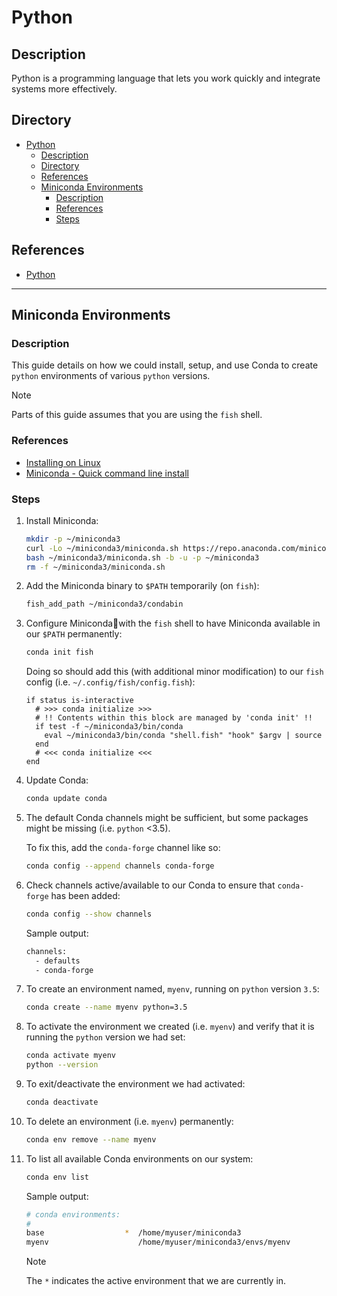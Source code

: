 # Python

## Description

Python is a programming language that lets you work quickly and integrate systems more effectively.

## Directory

- [Python](#python)
  - [Description](#description)
  - [Directory](#directory)
  - [References](#references)
  - [Miniconda Environments](#miniconda-environments)
    - [Description](#description-1)
    - [References](#references-1)
    - [Steps](#steps)

## References

- [Python](https://www.python.org)

---

## Miniconda Environments

### Description

This guide details on how we could install, setup, and use Conda to create `python` environments of various `python` versions.

> [!NOTE]  
> Parts of this guide assumes that you are using the `fish` shell.

### References

- [Installing on Linux](https://conda.io/projects/conda/en/latest/user-guide/install/linux.html)
- [Miniconda - Quick command line install](https://docs.conda.io/projects/miniconda/en/latest/#quick-command-line-install)

### Steps

1. Install Miniconda:

    ```sh
    mkdir -p ~/miniconda3
    curl -Lo ~/miniconda3/miniconda.sh https://repo.anaconda.com/miniconda/Miniconda3-latest-Linux-x86_64.sh
    bash ~/miniconda3/miniconda.sh -b -u -p ~/miniconda3
    rm -f ~/miniconda3/miniconda.sh
    ```

2. Add the Miniconda binary to `$PATH` temporarily (on `fish`):

    ```sh
    fish_add_path ~/miniconda3/condabin
    ```

3. Configure Minicondawith the `fish` shell to have Miniconda available in our `$PATH` permanently:

    ```sh
    conda init fish
    ```

    Doing so should add this (with additional minor modification) to our `fish` config (i.e. `~/.config/fish/config.fish`):

    ```fish
    if status is-interactive
      # >>> conda initialize >>>
      # !! Contents within this block are managed by 'conda init' !!
      if test -f ~/miniconda3/bin/conda
        eval ~/miniconda3/bin/conda "shell.fish" "hook" $argv | source
      end
      # <<< conda initialize <<<
    end
    ```

4. Update Conda:

    ```sh
    conda update conda
    ```

5. The default Conda channels might be sufficient, but some packages might be missing (i.e. `python` <3.5).

    To fix this, add the `conda-forge` channel like so:

    ```sh
    conda config --append channels conda-forge
    ```

6. Check channels active/available to our Conda to ensure that `conda-forge` has been added:

    ```sh
    conda config --show channels
    ```

    Sample output:

    ```sh
    channels:
      - defaults
      - conda-forge
    ```

7. To create an environment named, `myenv`, running on `python` version `3.5`:

    ```sh
    conda create --name myenv python=3.5
    ```

8. To activate the environment we created (i.e. `myenv`) and verify that it is running the `python` version we had set:

    ```sh
    conda activate myenv
    python --version
    ```

9. To exit/deactivate the environment we had activated:

    ```sh
    conda deactivate
    ```

10. To delete an environment (i.e. `myenv`) permanently:

    ```sh
    conda env remove --name myenv
    ```

11. To list all available Conda environments on our system:

    ```sh
    conda env list
    ```

    Sample output:

    ```sh
    # conda environments:
    #
    base                  *  /home/myuser/miniconda3
    myenv                    /home/myuser/miniconda3/envs/myenv
    ```

    > [!NOTE]  
    > The `*` indicates the active environment that we are currently in.
